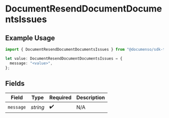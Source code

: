 # DocumentResendDocumentDocumentsIssues

## Example Usage

```typescript
import { DocumentResendDocumentDocumentsIssues } from "@documenso/sdk-typescript/models/errors";

let value: DocumentResendDocumentDocumentsIssues = {
  message: "<value>",
};
```

## Fields

| Field              | Type               | Required           | Description        |
| ------------------ | ------------------ | ------------------ | ------------------ |
| `message`          | *string*           | :heavy_check_mark: | N/A                |